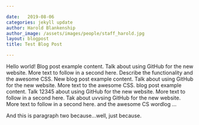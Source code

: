 ```yaml
---

date:   2019-08-06
categories: jekyll update
author: Harold Blankenship
author_image: /assets/images/people/staff_harold.jpg
layout: blogpost
title: Test Blog Post

---
```


Hello world! Blog post example content. Talk about using GitHub for the new website. More text to follow in a second here. Describe the functionality and the awesome CSS. New blog post example content. Talk about using GitHub for the new website. More text to the awesome CSS. blog post example content. Talk 12345 about using GitHub for the new website. More text to follow in a second here. Tak about uvvsing GitHub for the new website. More text to follow in a second here.  and the awesome CS wordlog ... 

And this is paragraph two because...well, just because.
